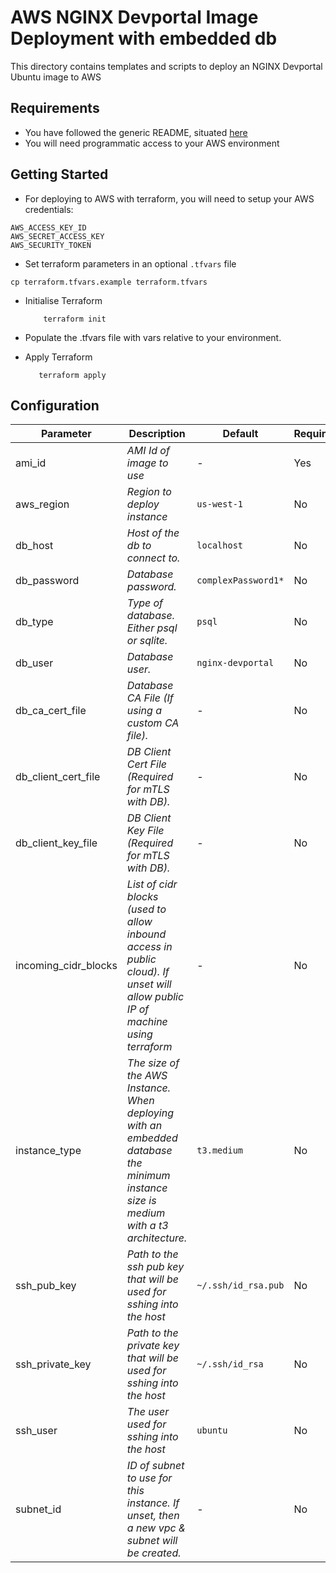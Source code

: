 # AWS NGINX Devportal Image Deployment with embedded db

This directory contains templates and scripts to deploy an NGINX Devportal Ubuntu image to AWS

## Requirements

- You have followed the generic README, situated [here](../../README.md)
- You will need programmatic access to your AWS environment

## Getting Started

- For deploying to AWS with terraform, you will need to setup your AWS credentials:

```shell
AWS_ACCESS_KEY_ID
AWS_SECRET_ACCESS_KEY
AWS_SECURITY_TOKEN
```

- Set terraform parameters in an optional `.tfvars` file

```shell
cp terraform.tfvars.example terraform.tfvars
```

- Initialise Terraform

  ```shell
      terraform init
  ```

- Populate the .tfvars file with vars relative to your environment.

- Apply Terraform

  ```shell
     terraform apply
  ```

## Configuration

| Parameter            | Description                                                                                                                          | Default             | Required |
| -------------------- | ------------------------------------------------------------------------------------------------------------------------------------ | ------------------- | -------- |
| ami_id               | _AMI Id of image to use_                                                                                                             | -                   | Yes      |
| aws_region           | _Region to deploy instance_                                                                                                          | `us-west-1`         | No       |
| db_host              | _Host of the db to connect to._                                                                                                      | `localhost`         | No       |
| db_password          | _Database password._                                                                                                                 | `complexPassword1*` | No       |
| db_type              | _Type of database. Either psql or sqlite._                                                                                           | `psql`              | No       |
| db_user              | _Database user._                                                                                                                     | `nginx-devportal`   | No       |
| db_ca_cert_file      | _Database CA File (If using a custom CA file)._                                                                                      | -                   | No       |
| db_client_cert_file  | _DB Client Cert File (Required for mTLS with DB)._                                                                                   | -                   | No       |
| db_client_key_file   | _DB Client Key File (Required for mTLS with DB)._                                                                                    | -                   | No       |
| incoming_cidr_blocks | _List of cidr blocks (used to allow inbound access in public cloud). If unset will allow public IP of machine using terraform_       | -                   | No       |
| instance_type        | _The size of the AWS Instance. When deploying with an embedded database the minimum instance size is medium with a t3 architecture._ | `t3.medium`         | No       |
| ssh_pub_key          | _Path to the ssh pub key that will be used for sshing into the host_                                                                 | `~/.ssh/id_rsa.pub` | No       |
| ssh_private_key      | _Path to the private key that will be used for sshing into the host_                                                                 | `~/.ssh/id_rsa`     | No       |
| ssh_user             | _The user used for sshing into the host_                                                                                             | `ubuntu`            | No       |
| subnet_id            | _ID of subnet to use for this instance. If unset, then a new vpc & subnet will be created._                                          | -                   | No       |
